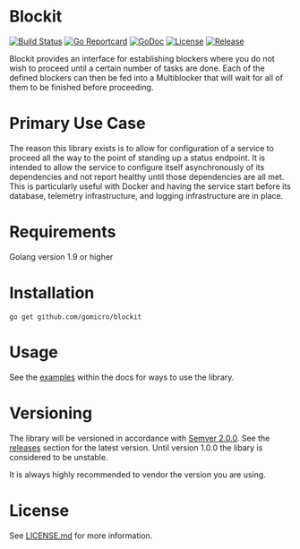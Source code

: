 # Blockit
[![Build Status](https://travis-ci.com/gomicro/blockit.svg)](https://travis-ci.com/gomicro/blockit)
[![Go Reportcard](https://goreportcard.com/badge/github.com/gomicro/blockit)](https://goreportcard.com/report/github.com/gomicro/blockit)
[![GoDoc](https://godoc.org/github.com/gomicro/blockit?status.svg)](https://godoc.org/github.com/gomicro/blockit)
[![License](https://img.shields.io/github/license/gomicro/blockit.svg)](https://github.com/gomicro/blockit/blob/master/LICENSE.md)
[![Release](https://img.shields.io/github/release/gomicro/blockit.svg)](https://github.com/gomicro/blockit/releases/latest)

Blockit provides an interface for establishing blockers where you do not wish to proceed until a certain number of tasks are done. Each of the defined blockers can then be fed into a Multiblocker that will wait for all of them to be finished before proceeding.

# Primary Use Case
The reason this library exists is to allow for configuration of a service to proceed all the way to the point of standing up a status endpoint. It is intended to allow the service to configure itself asynchronously of its dependencies and not report healthy until those dependencies are all met. This is particularly useful with Docker and having the service start before its database, telemetry infrastructure, and logging infrastructure are in place.

# Requirements
Golang version 1.9 or higher

# Installation

```
go get github.com/gomicro/blockit
```

# Usage
See the [examples](https://godoc.org/github.com/gomicro/blockit#pkg-examples) within the docs for ways to use the library.

# Versioning
The library will be versioned in accordance with [Semver 2.0.0](http://semver.org).  See the [releases](https://github.com/gomicro/blockit/releases) section for the latest version.  Until version 1.0.0 the libary is considered to be unstable.

It is always highly recommended to vendor the version you are using.

# License
See [LICENSE.md](./LICENSE.md) for more information.
